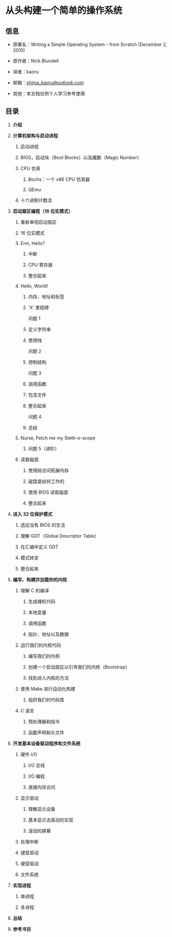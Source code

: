 # 从头构建一个简单的操作系统

## 信息

- 原著名：Writing a Simple Operating System - from Scratch (December 2, 2010)

- 原作者：Nick Blundell

- 译者：kaoru

- 邮箱：<a href='mailto:shiina_kaoru@outlook.com'>shiina_kaoru@outlook.com</a>

- 其他：本文档仅供个人学习参考使用

## 目录

1. **介绍**

2. **计算机架构与启动进程**
   
   1. 启动进程
   
   2. BIOS，启动块（Boot Blocks）以及魔数（Magic Number）
   
   3. CPU 仿真
      
      1. Bochs：一个 x86 CPU 仿真器
      
      2. QEmu
   
   4. 十六进制计数法

3. **启动扇区编程（16 位实模式）**
   
   1. 重新审视启动扇区
   
   2. 16 位实模式
   
   3. Erm, Hello?
      
      1. 中断
      
      2. CPU 寄存器
      
      3. 整合起来
   
   4. Hello, World!
      
      1. 内存、地址和标签
      
      2. 'X' 里程碑
         
         问题 1
      
      3. 定义字符串
      
      4. 使用栈
         
         问题 2
      
      5. 控制结构
         
         问题 3
      
      6. 调用函数
      
      7. 包含文件
      
      8. 整合起来
         
         问题 4
      
      9. 总结
   
   5. Nurse, Fetch me my Steth-o-scope
      
      1. 问题 5（进阶）
   
   6. 读取磁盘
      
      1. 使用段访问拓展内存
      
      2. 磁盘是如何工作的
      
      3. 使用 BIOS 读取磁盘
      
      4. 整合起来

4. **进入 32 位保护模式**
   
   1. 适应没有 BIOS 的生活
   
   2. 理解 GDT（Global Descriptor Table）
   
   3. 在汇编中定义 GDT
   
   4. 模式转变
   
   5. 整合起来

5. **编写、构建并加载你的内核**
   
   1. 理解 C 的编译
      
      1. 生成裸机代码
      
      2. 本地变量
      
      3. 调用函数
      
      4. 指针、地址以及数据
   
   2. 运行我们的内核代码
      
      1. 编写我们的内核
      
      2. 创建一个启动扇区以引导我们的内核（Bootstrap）
      
      3. 找到进入内核的方法
   
   3. 使用 Make 进行自动化构建
      
      1. 组织我们的代码库
   
   4. C 语言
      
      1. 预处理器和指令
      
      2. 函数声明和头文件

6. **开发基本设备驱动程序和文件系统**
   
   1. 硬件 I/O
      
      1. I/O 总线
      
      2. I/O 编程
      
      3. 直接内存访问
   
   2. 显示驱动
      
      1. 理解显示设备
      
      2. 基本显示去驱动的实现
      
      3. 滚动的屏幕
   
   3. 处理中断
   
   4. 键盘驱动
   
   5. 硬盘驱动
   
   6. 文件系统

7. **实现进程**
   
   1. 单进程
   
   2. 多进程

8. **总结**

9. **参考书目**




